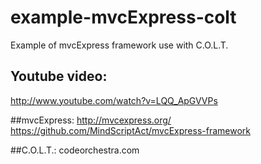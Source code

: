 example-mvcExpress-colt
=======================
Example of mvcExpress framework use with C.O.L.T.

## Youtube video: 
http://www.youtube.com/watch?v=LQQ_ApGVVPs

##mvcExpress:
http://mvcexpress.org/
https://github.com/MindScriptAct/mvcExpress-framework

##C.O.L.T.:
codeorchestra.com